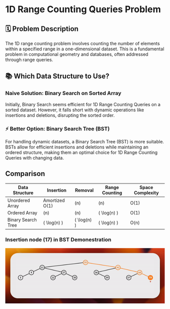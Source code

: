 # 1D Range Counting Queries Problem

## 🗓️ Problem Description

The 1D range counting problem involves counting the number of elements within a specified range in a one-dimensional dataset. This is a fundamental problem in computational geometry and databases, often addressed through range queries.

## 📚 Which Data Structure to Use?

### Naive Solution: Binary Search on Sorted Array

Initially, Binary Search seems efficient for 1D Range Counting Queries on a sorted dataset. However, it falls short with dynamic operations like insertions and deletions, disrupting the sorted order.

### ⚡️ Better Option: Binary Search Tree (BST)

For handling dynamic datasets, a Binary Search Tree (BST) is more suitable. BSTs allow for efficient insertions and deletions while maintaining an ordered structure, making them an optimal choice for 1D Range Counting Queries with changing data.

## Comparison

| Data Structure        | Insertion          | Removal           | Range Counting     | Space Complexity   |
| --------------------- | ------------------ | ------------------ | ------------------ | ------------------ |
| Unordered Array       | Amortized O(1)     | \(n\)              | \(n\)              | O(1)               |
| Ordered Array         | \(n\)              | \(n\)              | \( \log(n) \)      | O(1)               |
| Binary Search Tree    | \( \log(n) \)      | \( \log(n) \)      | \( \log(n) \)      | O(n)               |

### Insertion node (17) in BST Demonestration
![BST insertion_gif](assets/BSTInsert.gif)
